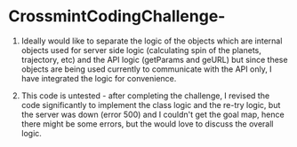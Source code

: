 # CrossmintCodingChallenge-
1. Ideally would like to separate the logic of the objects which are internal objects used for server side logic
(calculating spin of the planets, trajectory, etc) and the API logic (getParams and geURL) but since these objects are being
used currently to communicate with the API only, I have integrated the logic for convenience.

2. This code is untested - after completing the challenge, I revised the code significantly to implement the class logic
and the re-try logic, but the server was down (error 500) and I couldn't get the goal map, hence there might be some errors,
but the would love to discuss the overall logic.
